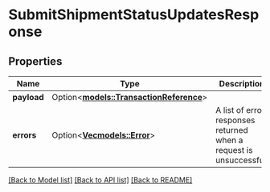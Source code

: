 # SubmitShipmentStatusUpdatesResponse

## Properties

Name | Type | Description | Notes
------------ | ------------- | ------------- | -------------
**payload** | Option<[**models::TransactionReference**](TransactionReference.md)> |  | [optional]
**errors** | Option<[**Vec<models::Error>**](Error.md)> | A list of error responses returned when a request is unsuccessful. | [optional]

[[Back to Model list]](../README.md#documentation-for-models) [[Back to API list]](../README.md#documentation-for-api-endpoints) [[Back to README]](../README.md)


